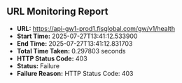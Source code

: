 ## URL Monitoring Report

- **URL:** https://api-gw1-prod1.fisglobal.com/gw/v1/health
- **Start Time:** 2025-07-27T13:41:12.533900
- **End Time:** 2025-07-27T13:41:12.831703
- **Total Time Taken:** 0.297803 seconds
- **HTTP Status Code:** 403
- **Status:** Failure
- **Failure Reason:** HTTP Status Code: 403
